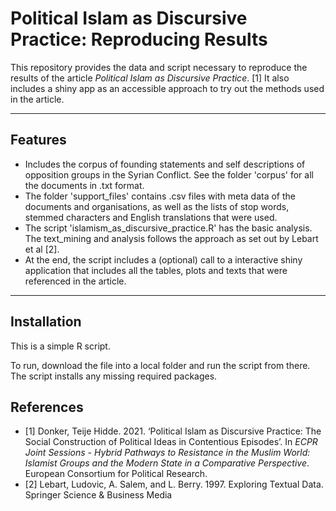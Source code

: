 # Political Islam as Discursive Practice: Reproducing Results

This repository provides the data and script necessary to reproduce the results of the article *Political Islam as Discursive Practice*. [1]  It also includes a shiny app as an accessible approach to try out the methods used in the article.  

------

## Features

- Includes the corpus of founding statements and self descriptions of opposition groups in the Syrian Conflict. See the folder 'corpus' for all the documents in .txt format.  
- The folder 'support_files' contains .csv files with meta data of the documents and organisations, as well as the lists of stop words, stemmed characters and English translations that were used.   
- The script 'islamism_as_discursive_practice.R' has the basic analysis. The text_mining and analysis follows the approach as set out by Lebart et al [2].
- At the end, the script includes a (optional) call to a interactive shiny application that includes all the tables, plots and texts that were referenced in the article.

----------

## Installation 

This is a simple R script. 

To run, download the file into a local folder and run the script from there.  The script installs any missing required packages. 

## References 

- [1] Donker, Teije Hidde. 2021. ‘Political Islam as Discursive Practice: The Social Construction of Political Ideas in Contentious Episodes’. In *ECPR Joint Sessions - Hybrid Pathways to Resistance in the Muslim World: Islamist Groups and the Modern State in a Comparative Perspective*. European Consortium for Political Research.
- [2] Lebart, Ludovic, A. Salem, and L. Berry. 1997. Exploring Textual Data. Springer Science & Business Media

